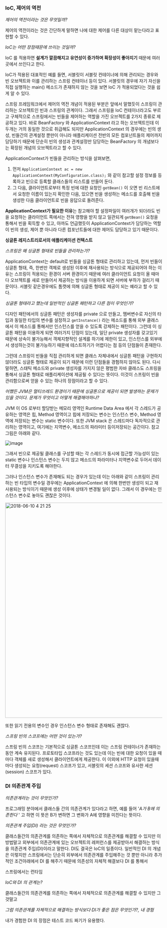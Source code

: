 ### IoC, 제어의 역전

*제어의 역전이라는 것은 무엇일까?*

제어의 역전이라는 것은 간단하게 말하면 나에 대한 제어를 다른 대상이 맡는다라고 표현할 수 있다.

*IoC는 어떤 장점때문에 쓰이는 것일까?*

IoC 를 적용하면 **설계가 깔끔해지고 유연성이 증가하며 확장성이 좋아지기** 때문에 여러 곳에서 쓰인다고 한다. 

IoC가 적용된 대표적인 예를 들면, 서블릿이 서블릿 컨테이너에 의해 관리되는 경우와 빈 오브젝트와 이를 관리하는 스프링 컨테이너 등이 있다. 서블릿의 경우에 자기 자신을 직접 실행하는 main() 메소드가 존재하지 않는 것을 보면 IoC 가 적용되었다는 것을 쉽게 알 수 있다.

스프링 프레임워크에서 제어의 역전 개념이 적용된 부분은 앞에서 말했듯이 스프링이 관리하는 오브젝트인 빈과 스프링의 관계이다. 그래서 스프링을 IoC 컨테이너라고도 부르고 구체적으로 스프링에서는 빈들을 제어하는 역할을 가진 오브젝트를 2가지 종류로 제공하고 있다. 바로 BeanFactory 와 ApplicationContext 라고 하는 오브젝트인데 이 두개는 거의 동일한 것으로 취급해도 되지만 ApplicationContext 의 경우에는 빈의 생성, 빈들간의 관계설정 뿐만이 아니라 애플리케이션 전반의 모든 컴포넌트들의 제어까지 담당하기 때문에 단순히 빈의 생성과 관계설정만 담당하는 BeanFactory 의 개념보다는 확장된 개념의 오브젝트라고 할 수 있다.

ApplicationContext가 빈들을 관리하는 방식을 살펴보면, 

1. 먼저 `ApplicationContext ac = new ApplicationContext(MyConfiguration.class);` 와 같이 참고할 설정 정보를 등록하고 빈으로 등록할 클래스들의 리스트를 만들어 둔다. 
2. 그 다음, 클라이언트로부터 특정 빈에 대한 요청인  `getBean()` 이 오면 빈 리스트에서 요청한 이름이 있는지 확인한 다음, 있으면 빈을 생성하는 메소드를 호출해 빈을 생성한 다음 클라이언트로 빈을 응답으로 돌려준다.

**ApplicationContext가 필요한 이유**는 참고해야 할 설정파일이 여러개가 되더라도 빈을 요청하는 클라이언트 쪽에서는 전혀 영향을 받지 않고 일관되게 `getBean()` 요청을 통해서 빈을 획득할 수 있고, 아까도 언급했듯이 ApplicationContext가 담당하는 역할이 빈의 생성, 제어 뿐 아니라 다른 컴포넌트들에 대한 제어도 담당하고 있기 때문이다.

**싱글톤 레지스트리로서의 애플리케이션 컨텍스트** 

*스프링은 왜 싱글톤 형태로 빈들을 관리하는가?*

ApplicationContext는 default로 빈들을 싱글톤 형태로 관리하고 있는데, 먼저 빈들이 싱글톤 형태, 즉, 한번만 객체로 생성된 이후에 재사용되는 방식으로 제공되어야 하는 이유는 스프링이 적용되는 환경이 서버 환경이기 때문에 여러 클라이언트 요청이 올 때마다 오브젝트를 새로 만들어서 제공하는 방식을 이용하게 되면 서버에 부하가 걸리기 때문이다. 서블릿 같은경우에도 톰캣에 의해 싱글톤 형태로 제공이 되는 예라고 할 수 있다. 

*싱글톤 형태라고 했는데 일반적인 싱글톤 패턴하고 다른 점이 무엇인가?*

디자인 패턴에서의 싱글톤 패턴은 생성자를 private 으로 만들고, 멤버변수로 자신의 타입과 동일한 타입의 변수를 설정하고 `getInstance()` 라는 메소드를 통해 외부 클래스에서 이 메소드를 통해서만 인스턴스를 얻을 수 있도록 강제하는 패턴이다. 그런데 이 싱글톤 패턴을 이용하게 되면 여러가지 단점이 있는데, 일단 private 생성자를 갖고있기 때문에 상속이 불가능해서 객체지향적인 설계를 하기에 제한이 있고, 인스턴스를 외부에서 생성하는것이 불가능하기 때문에 테스트하기가 어렵다는 점 등의 단점들이 존재한다.

그런데 스프링이 빈들을 직접 관리하게 되면 클래스 자체내에서 싱글톤 패턴을 구현하지 않더라도 싱글톤 형태로 제공이 되기 때문에 이런 단점들을 경험하지 않아도 된다. 다시 말하면, 스태틱 메소드와 private 생성자를 가지지 않은 평범한 자바 클래스도 스프링을 통해서 싱글톤 형태로 애플리케이션에 제공될 수 있다는 뜻이다. 이것이 스프링이 빈을 관리함으로써 얻을 수 있는 하나의 장점이라고 할 수 있다.

*어쨌든 JVM은 멀티쓰레드 환경이기 때문에 싱글톤으로 제공이 되면  발생하는 문제가 있을 것이다. 문제가 무엇이고 어떻게 해결해야하나?*

JVM 이 OS 로부터 할당받는 메모리 영역인 Runtime Data Area 에서 각 스레드가 공유하는 영역은 힙, Method 영역이고 힙에 저장되는 변수는 인스턴스 변수, Method 영역에 저장되는 변수는 static 변수이다. 또한 JVM stack 은 스레드마다 독자적으로 관리하는 영역이고, 여기에는 지역변수, 메소드의 파라미터 등이저장되는 공간이다. 참고 그림은 아래와 같다.



![image](https://user-images.githubusercontent.com/23162178/41199151-5d2b4b9e-6cc8-11e8-8a96-bcf720a8ec9e.png)



그래서 빈으로 제공될 클래스를 구성할 때는 각 스레드가 동시에 접근할 가능성이 있는 static 변수나 인스턴스 변수는 두지 않고 메소드의 파라미터나 지역변수로 두어서 데이터 무결성을 지키도록 해야한다. 

그러나 인스턴스 변수가 존재해도 되는 경우가 있는데 이는 아래와 같이 스프링이 관리하는 빈 타입의 변수일 경우에는 ApplicationContext 에 의해 한번만 생성이 되고 재사용되는 방식이기 때문에 생성 이후에 상태가 변경될 일이 없다. 그래서 이 경우에는 인스턴스 변수로 놓아도 괜찮은 것이다. 

<img width="689" alt="2018-06-10 4 21 25" src="https://user-images.githubusercontent.com/23162178/41199309-5bde6094-6cca-11e8-894f-47ddcf9b698d.png">

또한 읽기 전용의 변수인 경우 인스턴스 변수 형태로 존재해도 괜찮다.



*스프링 빈의 스코프에는 어떤 것이 있는가?*

스프링 빈의 스코프는 기본적으로 싱글톤 스코프인데 이는 스프링 컨테이너가 존재하는 동안 계속 유지된다. 프로토타입 스코프라는 것도 있는데 이는 빈에 대한 요청이 있을 때마다 객체를 새로 생성해서 클라이언트에게 제공한다. 이 이외에 HTTP 요청이 있을때마다 생성되는 요청(request) 스코프가 있고, 서블릿의 세션 스코프와 유사한 세션(session) 스코프가 있다.

### DI 의존관계 주입

*의존관계라는 것이 무엇인가?*

프로그래밍 분야에서 클래스들 간의 의존관계가 있다라고 하면, 예를 들어 '*A가 B에 의존한다* ' 고 하면 이 뜻은  B가 변하면 그 변화가 A에 영향을 미친다는 뜻이다. 

*의존관계 주입(DI) 라는 것은 무엇인가?*

클래스들간의 의존관계를 의존하는 쪽에서 자체적으로 의존관계를 해결할 수 있지만 이 방법말고 외부에서 의존관계에 있는 오브젝트의 레퍼런스를 제공받아서 해결하는 방식을 의존관계 주입(DI)이라고 말한다. DI도 결국은 IoC의 일종이다. 일반적인 DI 의 개념은 이렇지만 스프링에서는 단순히 외부에서 의존관계를 주입해주는 것 뿐만 아니라 추가적인 조건아래에서 DI 를 해주기 때문에 의존성의 자체적 해결보다 DI 를 통해서 

스프링에서는 런타임 

*IoC와 DI 의 관계는?*



클래스들간의 의존관계를 의존하는 쪽에서 자체적으로 의존관계를 해결할 수 있지만 그것말고 

*그럼 의존관계를 자체적으로 해결하는 방식보다 DI가  좋은 점은 무엇인가?, 내 경험*

내가 경험한 DI 의 장점은 테스트 코드 짜기가 유용했다. 



